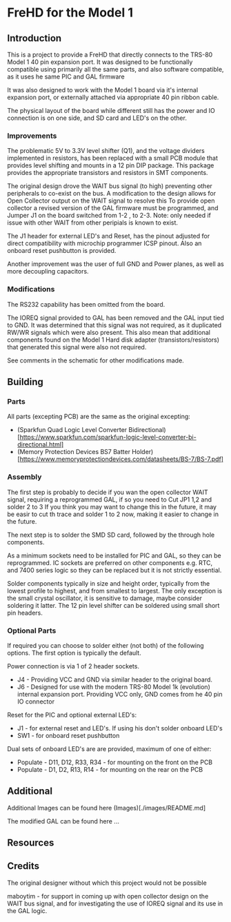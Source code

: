 # FreHD for the Model 1

## Introduction

This is a project to provide a FreHD that directly connects to the TRS-80 Model 1 40 pin expansion port.
It was designed to be functionally compatible using primarily all the same parts, 
and also software compatible, as it uses he same PIC and GAL firmware

It was also designed to work with the Model 1 board via it's internal expansion port,
or externally attached via appropriate 40 pin ribbon cable.

The physical layout of the board while different still has the 
power and IO connection is on one side, and SD card and LED's on the other.



### Improvements

The problematic 5V to 3.3V level shifter (Q1), and the voltage dividers implemented in resistors,
has been replaced with a small PCB module that provides level shifting and mounts in a 12 pin
DIP package. This package provides the appropriate transistors and resistors in SMT components.

The original design drove the WAIT bus signal (to high) preventing other peripherals to co-exist 
on the bus. A modification to the design allows for Open Collector output on the WAIT signal to resolve this
To provide open collector a revised version of the GAL firmware must be programmed, and Jumper J1 
on the board switched from 1-2 , to 2-3. Note: only needed if issue with other WAIT from other peripials
is known to exist.

The J1 header for external LED's and Reset, has the pinout adjusted for direct compatibility with 
microchip programmer ICSP pinout. Also an onboard reset pushbutton is provided.

Another improvement was the user of full GND and Power planes, as well as more decoupling capacitors. 

### Modifications

The RS232 capability has been omitted from the board.

The IOREQ signal provided to GAL has been removed and the GAL input tied to GND. 
It was determined that this signal was not required, as it duplicated RW/WR 
signals which were also present. This also mean that additional components
found on the Model 1 Hard disk adapter (transistors/resistors) that generated
this signal were also not required.

See comments in the schematic for other modifications made.

## Building

### Parts

All parts (excepting PCB) are the same as the original excepting:

* (Sparkfun Quad Logic Level Converter Bidirectional)[https://www.sparkfun.com/sparkfun-logic-level-converter-bi-directional.html]
* (Memory Protection Devices BS7 Batter Holder)[https://www.memoryprotectiondevices.com/datasheets/BS-7/BS-7.pdf]

### Assembly

The first step is probably to decide if you wan the open collector WAIT signal,
requiring a reprogrammed GAL, if so you need to Cut JP1 1,2 and solder 2 to 3
If you think you may want to change this in the future, it may be easir to cut
th trace and solder 1 to 2 now, making it easier to change in the future.

The next step is to solder the SMD SD card, followed by the through hole components.

As a minimum sockets need to be installed for PIC and GAL, so they can be reprogrammed.
IC sockets are preferred on other components e.g. RTC, and 7400 series logic so they 
can be replaced but it is not strictly essential.

Solder components typically in size and height order, typically from the lowest profile to highest, 
and from smallest to largest. The only exception is the small crystal oscillator, 
it is sensitive to damage, maybe consider soldering it latter.
The 12 pin level shifter can be soldered using small short pin headers.

### Optional Parts

If required you can choose to solder either (not both) of the following options.
The first option is typically the default. 

Power connection is via 1 of 2 header sockets.
* J4 - Providing VCC and GND via similar header to the original board.
* J6 - Designed for use with the modern TRS-80 Model 1k (evolution) internal expansion port.
  Providing VCC only, GND comes from he 40 pin IO connector

Reset for the PIC and optional external LED's:
* J1 - for external reset and LED's. If using his don't solder onboard LED's
* SW1 - for onboard reset pushbutton

Dual sets of onboard LED's are are provided, maximum of one of either:
* Populate - D11, D12, R33, R34 - for mounting on the front on the PCB
* Populate - D1, D2, R13, R14 - for mounting on the rear on the PCB

## Additional

Additional Images can be found here (Images)[./images/README.md]

The modified GAL can be found here ...

## Resources

## Credits

The original designer without which this project would not be possible

maboytim - for support in coming up with open collector design on the WAIT bus signal,
and for investigating the use of IOREQ signal and its use in the GAL logic.
